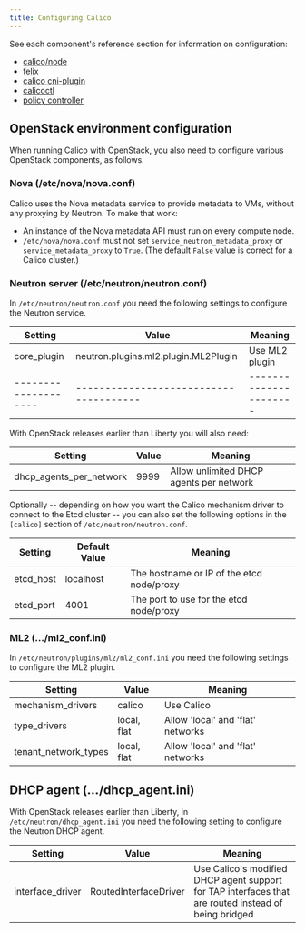 ```yaml
---
title: Configuring Calico
---
```


See each component's reference section for information on configuration:

- [calico/node]({{site.baseurl}}/{{page.version}}/reference/node/configuration)
- [felix]({{site.baseurl}}/{{page.version}}/reference/felix/configuration)
- [calico cni-plugin]({{site.baseurl}}/{{page.version}}/reference/cni-plugin/configuration)
- [calicoctl]({{site.baseurl}}/{{page.version}}/reference/calicoctl/setup/)
- [policy controller]({{site.baseurl}}/{{page.version}}/reference/policy-controller/configuration)

## OpenStack environment configuration

When running Calico with OpenStack, you also need to configure various
OpenStack components, as follows.

### Nova (/etc/nova/nova.conf)

Calico uses the Nova metadata service to provide metadata to VMs,
without any proxying by Neutron. To make that work:

-   An instance of the Nova metadata API must run on every compute node.
-   `/etc/nova/nova.conf` must not set `service_neutron_metadata_proxy`
    or `service_metadata_proxy` to `True`. (The default `False` value is
    correct for a Calico cluster.)

### Neutron server (/etc/neutron/neutron.conf)

In `/etc/neutron/neutron.conf` you need the following settings to
configure the Neutron service.

| Setting            | Value                                | Meaning              |
|--------------------|--------------------------------------|----------------------|
| core_plugin        | neutron.plugins.ml2.plugin.ML2Plugin | Use ML2 plugin       |
|--------------------|--------------------------------------|----------------------|

With OpenStack releases earlier than Liberty you will also need:

| Setting                 | Value                    | Meaning                    |
|-------------------------|--------------------------|----------------------------|
| dhcp_agents_per_network | 9999                     | Allow unlimited DHCP agents per network |

Optionally -- depending on how you want the Calico mechanism driver to
connect to the Etcd cluster -- you can also set the following options in
the `[calico]` section of `/etc/neutron/neutron.conf`.

| Setting   | Default Value | Meaning                                   |
|-----------|---------------|-------------------------------------------|
| etcd_host | localhost     | The hostname or IP of the etcd node/proxy |
| etcd_port | 4001          | The port to use for the etcd node/proxy   |

### ML2 (.../ml2_conf.ini)

In `/etc/neutron/plugins/ml2/ml2_conf.ini` you need the following
settings to configure the ML2 plugin.

| Setting              | Value       | Meaning                           |
|----------------------|-------------|-----------------------------------|
| mechanism_drivers    | calico      | Use Calico                        |
| type_drivers         | local, flat | Allow 'local' and 'flat' networks |
| tenant_network_types | local, flat | Allow 'local' and 'flat' networks |

DHCP agent (.../dhcp_agent.ini)
--------------------------------

With OpenStack releases earlier than Liberty, in
`/etc/neutron/dhcp_agent.ini` you need the following setting to
configure the Neutron DHCP agent.

| Setting          | Value                 | Meaning                                                                                              |
|------------------|-----------------------|------------------------------------------------------------------------------------------------------|
| interface_driver | RoutedInterfaceDriver | Use Calico's modified DHCP agent support for TAP interfaces that are routed instead of being bridged |
